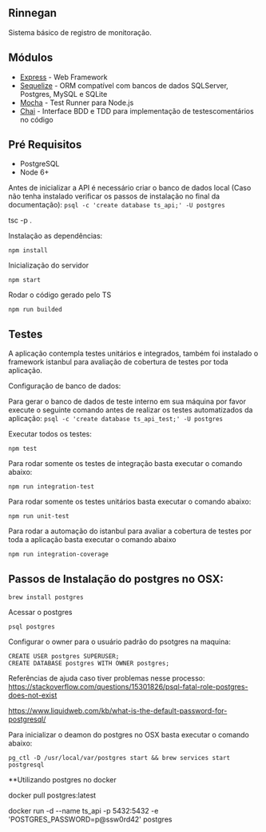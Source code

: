 
## Rinnegan

Sistema básico de registro de monitoração.


## Módulos

* [Express](http://expressjs.com/) - Web Framework
* [Sequelize](http://docs.sequelizejs.com/en/latest/) - ORM compatível com bancos de dados SQLServer, Postgres, MySQL e SQLite
* [Mocha](https://mochajs.org/) - Test Runner para Node.js
* [Chai](http://chaijs.com/) - Interface BDD e TDD para implementação de testescomentários no código


## Pré Requisitos
* PostgreSQL
* Node 6+


Antes de inicializar a API é necessário criar o banco de dados local (Caso não tenha instalado verificar os passos de instalação no final da documentação):
```psql -c 'create database ts_api;' -U postgres```

tsc -p .

Instalação as dependências:
```
npm install
```

Inicialização do servidor
```
npm start
```

Rodar o código gerado pelo TS
```
npm run builded
```

## Testes

A aplicação contempla testes unitários e integrados, também foi instalado o framework istanbul para avaliação de cobertura de testes por toda aplicação.

Configuração de banco de dados:

Para gerar o banco de dados de teste interno em sua máquina por favor execute o seguinte comando antes de realizar os testes automatizados da aplicação:
```psql -c 'create database ts_api_test;' -U postgres```

Executar todos os testes:
```
npm test
```

Para rodar somente os testes de integração basta executar o comando abaixo:
```
npm run integration-test
```

Para rodar somente os testes unitários basta executar o comando abaixo:
```
npm run unit-test
```

Para rodar a automação do istanbul para avaliar a cobertura de testes por toda a aplicação basta executar o comando abaixo
```
npm run integration-coverage
```



## Passos de Instalação do postgres no OSX:

```
brew install postgres
```

Acessar o postgres
``` 
psql postgres
```

Configurar o owner para o usuário padrão do psotgres na maquina:

```
CREATE USER postgres SUPERUSER;
CREATE DATABASE postgres WITH OWNER postgres;
```

Referências de ajuda caso tiver problemas nesse processo:
https://stackoverflow.com/questions/15301826/psql-fatal-role-postgres-does-not-exist

https://www.liquidweb.com/kb/what-is-the-default-password-for-postgresql/

Para inicializar o deamon do postgres no OSX basta executar o comando abaixo:
```
pg_ctl -D /usr/local/var/postgres start && brew services start postgresql
```

**Utilizando postgres no docker

docker pull postgres:latest

docker run -d --name ts_api -p 5432:5432 -e 'POSTGRES_PASSWORD=p@ssw0rd42' postgres


